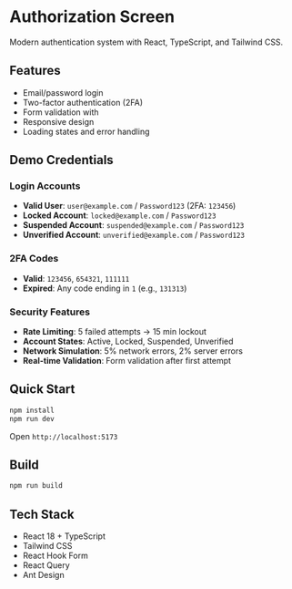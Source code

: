 # Authorization Screen

Modern authentication system with React, TypeScript, and Tailwind CSS.

## Features

- Email/password login
- Two-factor authentication (2FA)
- Form validation with
- Responsive design
- Loading states and error handling

## Demo Credentials

### Login Accounts

- **Valid User**: `user@example.com` / `Password123` (2FA: `123456`)
- **Locked Account**: `locked@example.com` / `Password123`
- **Suspended Account**: `suspended@example.com` / `Password123`
- **Unverified Account**: `unverified@example.com` / `Password123`

### 2FA Codes

- **Valid**: `123456`, `654321`, `111111`
- **Expired**: Any code ending in `1` (e.g., `131313`)

### Security Features

- **Rate Limiting**: 5 failed attempts → 15 min lockout
- **Account States**: Active, Locked, Suspended, Unverified
- **Network Simulation**: 5% network errors, 2% server errors
- **Real-time Validation**: Form validation after first attempt

## Quick Start

```bash
npm install
npm run dev
```

Open `http://localhost:5173`

## Build

```bash
npm run build
```

## Tech Stack

- React 18 + TypeScript
- Tailwind CSS
- React Hook Form
- React Query
- Ant Design
